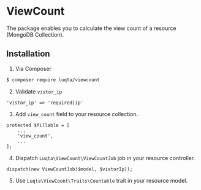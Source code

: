 # ViewCount

The package enables you to calculate the view count of a resource (MongoDB Collection).

## Installation

1. Via Composer

``` bash
$ composer require luqta/viewcount
```

2. Validate `vistor_ip`

```
'vistor_ip' => 'required|ip'
```

3. Add `view_count` field to your resource collection.

```
protected $fillable = [
    ...
    'view_count',
    ...
];
```

4. Dispatch `Luqta\ViewCount\ViewCountJob` job in your resource controller.

```
dispatch(new ViewCountJob($model, $vistorIp));
```

5. Use `Luqta\ViewCount\Traits\Countable` trait in your resource model.